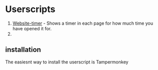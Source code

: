 # Userscripts
01. [Website-timer](https://github.com/aliffarzanzim/Userscripts/raw/master/Website-Timer.user.js) - Shows a timer in each page for how much time you have opened it for.
02. 
## installation

The easiesnt way to install the userscript is Tampermonkey
